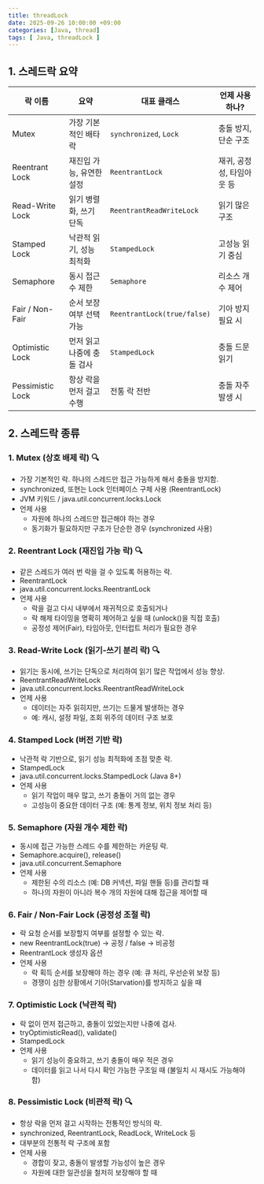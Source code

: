 ```yaml
---
title: threadLock
date: 2025-09-26 10:00:00 +09:00
categories: [Java, thread]
tags: [ Java, threadLock ]
---
```


## 1. 스레드락 요약

| 락 이름             | 요약              | 대표 클래스                      | 언제 사용하나?        |
| ---------------- | --------------- | --------------------------- | --------------- |
| Mutex            | 가장 기본적인 배타 락    | `synchronized`, `Lock`      | 충돌 방지, 단순 구조    |
| Reentrant Lock   | 재진입 가능, 유연한 설정  | `ReentrantLock`             | 재귀, 공정성, 타임아웃 등 |
| Read-Write Lock  | 읽기 병렬화, 쓰기 단독   | `ReentrantReadWriteLock`    | 읽기 많은 구조        |
| Stamped Lock     | 낙관적 읽기, 성능 최적화  | `StampedLock`               | 고성능 읽기 중심       |
| Semaphore        | 동시 접근 수 제한      | `Semaphore`                 | 리소스 개수 제어       |
| Fair / Non-Fair  | 순서 보장 여부 선택 가능  | `ReentrantLock(true/false)` | 기아 방지 필요 시      |
| Optimistic Lock  | 먼저 읽고 나중에 충돌 검사 | `StampedLock`               | 충돌 드문 읽기        |
| Pessimistic Lock | 항상 락을 먼저 걸고 수행  | 전통 락 전반                     | 충돌 자주 발생 시      |


## 2. 스레드락 종류
### 1. Mutex (상호 배제 락) 🔍
- 가장 기본적인 락. 하나의 스레드만 접근 가능하게 해서 충돌을 방지함.
- synchronized, 또현는 Lock 인터페이스 구체 사용 (ReentrantLock)
- JVM 키워드 / java.util.concurrent.locks.Lock
- 언제 사용
    - 자원에 하나의 스레드만 접근해야 하는 경우
    - 동기화가 필요하지만 구조가 단순한 경우 (synchronized 사용)
    
### 2. Reentrant Lock (재진입 가능 락) 🔍
- 같은 스레드가 여러 번 락을 걸 수 있도록 허용하는 락.
- ReentrantLock
- java.util.concurrent.locks.ReentrantLock
- 언제 사용
    - 락을 걸고 다시 내부에서 재귀적으로 호출되거나
    - 락 해제 타이밍을 명확히 제어하고 싶을 때 (unlock()을 직접 호출)
    - 공정성 제어(Fair), 타임아웃, 인터럽트 처리가 필요한 경우

### 3. Read-Write Lock (읽기-쓰기 분리 락) 🔍
- 읽기는 동시에, 쓰기는 단독으로 처리하여 읽기 많은 작업에서 성능 향상.
- ReentrantReadWriteLock
- java.util.concurrent.locks.ReentrantReadWriteLock
- 언제 사용
    - 데이터는 자주 읽히지만, 쓰기는 드물게 발생하는 경우
    - 예: 캐시, 설정 파일, 조회 위주의 데이터 구조 보호

### 4. Stamped Lock (버전 기반 락)  
- 낙관적 락 기반으로, 읽기 성능 최적화에 초점 맞춘 락.
- StampedLock
- java.util.concurrent.locks.StampedLock (Java 8+)
- 언제 사용
    - 읽기 작업이 매우 많고, 쓰기 충돌이 거의 없는 경우
    - 고성능이 중요한 데이터 구조 (예: 통계 정보, 위치 정보 처리 등)

### 5. Semaphore (자원 개수 제한 락)
- 동시에 접근 가능한 스레드 수를 제한하는 카운팅 락.
- Semaphore.acquire(), release()
- java.util.concurrent.Semaphore
- 언제 사용
    - 제한된 수의 리소스 (예: DB 커넥션, 파일 핸들 등)를 관리할 때
    - 하나의 자원이 아니라 복수 개의 자원에 대해 접근을 제어할 때

### 6. Fair / Non-Fair Lock (공정성 조절 락)
- 락 요청 순서를 보장할지 여부를 설정할 수 있는 락.
- new ReentrantLock(true) → 공정 / false → 비공정
- ReentrantLock 생성자 옵션
- 언제 사용
    - 락 획득 순서를 보장해야 하는 경우 (예: 큐 처리, 우선순위 보장 등)
    - 경쟁이 심한 상황에서 기아(Starvation)를 방지하고 싶을 때

### 7. Optimistic Lock (낙관적 락)
- 락 없이 먼저 접근하고, 충돌이 있었는지만 나중에 검사.
- tryOptimisticRead(), validate()
- StampedLock
- 언제 사용
    - 읽기 성능이 중요하고, 쓰기 충돌이 매우 적은 경우
    - 데이터를 읽고 나서 다시 확인 가능한 구조일 때 (불일치 시 재시도 가능해야 함)

### 8. Pessimistic Lock (비관적 락) 🔍
- 항상 락을 먼저 걸고 시작하는 전통적인 방식의 락.
- synchronized, ReentrantLock, ReadLock, WriteLock 등
- 대부분의 전통적 락 구조에 포함
- 언제 사용
    - 경합이 잦고, 충돌이 발생할 가능성이 높은 경우
    - 자원에 대한 일관성을 철저히 보장해야 할 때
